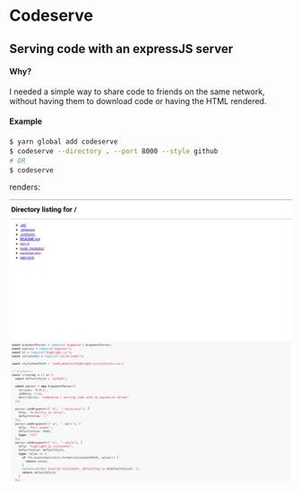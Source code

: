 # Codeserve

## Serving code with an expressJS server

#### Why?

I needed a simple way to share code to friends on the same network, without having them
to download code or having the HTML rendered.

#### Example

```sh
$ yarn global add codeserve
$ codeserve --directory . --port 8000 --style github
# OR
$ codeserve
```

renders:

![Directory listing screenshot](.github/dir_listing.png)
![Code](.github/code.png)
